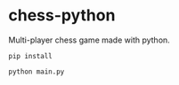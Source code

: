 # chess-python
Multi-player chess game made with python.

```
pip install
```

```
python main.py
```
